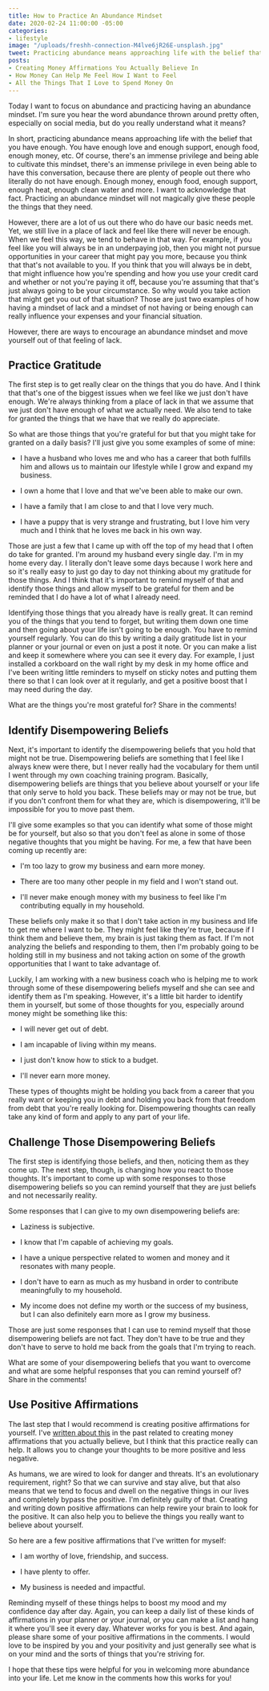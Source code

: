 ```yaml
---
title: How to Practice An Abundance Mindset
date: 2020-02-24 11:00:00 -05:00
categories:
- lifestyle
image: "/uploads/freshh-connection-M4lve6jR26E-unsplash.jpg"
tweet: Practicing abundance means approaching life with the belief that you have enough.
posts:
- Creating Money Affirmations You Actually Believe In
- How Money Can Help Me Feel How I Want to Feel
- All the Things That I Love to Spend Money On
---
```


Today I want to focus on abundance and practicing having an abundance mindset. I'm sure you hear the word abundance thrown around pretty often, especially on social media, but do you really understand what it means?

In short, practicing abundance means approaching life with the belief that you have enough. You have enough love and enough support, enough food, enough money, etc. Of course, there's an immense privilege and being able to cultivate this mindset, there's an immense privilege in even being able to have this conversation, because there are plenty of people out there who literally do not have enough. Enough money, enough food, enough support, enough heat, enough clean water and more. I want to acknowledge that fact. Practicing an abundance mindset will not magically give these people the things that they need.

However, there are a lot of us out there who do have our basic needs met. Yet, we still live in a place of lack and feel like there will never be enough. When we feel this way, we tend to behave in that way. For example, if you feel like you will always be in an underpaying job, then you might not pursue opportunities in your career that might pay you more, because you think that that's not available to you. If you think that you will always be in debt, that might influence how you're spending and how you use your credit card and whether or not you're paying it off, because you're assuming that that's just always going to be your circumstance. So why would you take action that might get you out of that situation? Those are just two examples of how having a mindset of lack and a mindset of not having or being enough can really influence your expenses and your financial situation.

However, there are ways to encourage an abundance mindset and move yourself out of that feeling of lack. 

## Practice Gratitude

The first step is to get really clear on the things that you do have. And I think that that's one of the biggest issues when we feel like we just don't have enough. We're always thinking from a place of lack in that we assume that we just don't have enough of what we actually need. We also tend to take for granted the things that we have that we really do appreciate.

So what are those things that you're grateful for but that you might take for granted on a daily basis? I'll just give you some examples of some of mine:

* I have a husband who loves me and who has a career that both fulfills him and allows us to maintain our lifestyle while I grow and expand my business.

* I own a home that I love and that we've been able to make our own.

* I have a family that I am close to and that I love very much.

* I have a puppy that is very strange and frustrating, but I love him very much and I think that he loves me back in his own way.

Those are just a few that I came up with off the top of my head that I often do take for granted. I'm around my husband every single day. I'm in my home every day. I literally don't leave some days because I work here and so it's really easy to just go day to day not thinking about my gratitude for those things. And I think that it's important to remind myself of that and identify those things and allow myself to be grateful for them and be reminded that I do have a lot of what I already need.

Identifying those things that you already have is really great. It can remind you of the things that you tend to forget, but writing them down one time and then going about your life isn't going to be enough. You have to remind yourself regularly. You can do this by writing a daily gratitude list in your planner or your journal or even on just a post it note. Or you can make a list and keep it somewhere where you can see it every day. For example, I just installed a corkboard on the wall right by my desk in my home office and I've been writing little reminders to myself on sticky notes and putting them there so that I can look over at it regularly, and get a positive boost that I may need during the day.

What are the things you're most grateful for? Share in the comments!

## Identify Disempowering Beliefs

Next, it's important to identify the disempowering beliefs that you hold that might not be true. Disempowering beliefs are something that I feel like I always knew were there, but I never really had the vocabulary for them until I went through my own coaching training program. Basically, disempowering beliefs are things that you believe about yourself or your life that only serve to hold you back. These beliefs may or may not be true, but if you don't confront them for what they are, which is disempowering, it'll be impossible for you to move past them.

I'll give some examples so that you can identify what some of those might be for yourself, but also so that you don't feel as alone in some of those negative thoughts that you might be having. For me, a few that have been coming up recently are:

* I'm too lazy to grow my business and earn more money.

* There are too many other people in my field and I won't stand out.

* I'll never make enough money with my business to feel like I'm contributing equally in my household.

These beliefs only make it so that I don't take action in my business and life to get me where I want to be. They might feel like they're true, because if I think them and believe them, my brain is just taking them as fact. If I'm not analyzing the beliefs and responding to them, then I'm probably going to be holding still in my business and not taking action on some of the growth opportunities that I want to take advantage of.

Luckily, I am working with a new business coach who is helping me to work through some of these disempowering beliefs myself and she can see and identify them as I'm speaking. However, it's a little bit harder to identify them in yourself, but some of those thoughts for you, especially around money might be something like this:

*  I will never get out of debt.

* I am incapable of living within my means.

* I just don't know how to stick to a budget.

* I'll never earn more money. 

These types of thoughts might be holding you back from a career that you really want or keeping you in debt and holding you back from that freedom from debt that you're really looking for. Disempowering thoughts can really take any kind of form and apply to any part of your life.

## Challenge Those Disempowering Beliefs

The first step is identifying those beliefs, and then, noticing them as they come up. The next step, though, is changing how you react to those thoughts. It's important to come up with some responses to those disempowering beliefs so you can remind yourself that they are just beliefs and not necessarily reality.

Some responses that I can give to my own disempowering beliefs are:

* Laziness is subjective.

* I know that I'm capable of achieving my goals.

* I have a unique perspective related to women and money and it resonates with many people.

* I don't have to earn as much as my husband in order to contribute meaningfully to my household.

* My income does not define my worth or the success of my business, but I can also definitely earn more as I grow my business.

Those are just some responses that I can use to remind myself that those disempowering beliefs are not fact. They don't have to be true and they don't have to serve to hold me back from the goals that I'm trying to reach.

What are some of your disempowering beliefs that you want to overcome and what are some helpful responses that you can remind yourself of? Share in the comments!

## Use Positive Affirmations

The last step that I would recommend is creating positive affirmations for yourself. I've [written about this](https://www.maggiegermano.com/blog/creating-money-affirmations-you-actually-believe-in/) in the past related to creating money affirmations that you actually believe, but I think that this practice really can help. It allows you to change your thoughts to be more positive and less negative.

As humans, we are wired to look for danger and threats. It's an evolutionary requirement, right? So that we can survive and stay alive, but that also means that we tend to focus and dwell on the negative things in our lives and completely bypass the positive. I'm definitely guilty of that. Creating and writing down positive affirmations can help rewire your brain to look for the positive. It can also help you to believe the things you really want to believe about yourself.

So here are a few positive affirmations that I've written for myself:

* I am worthy of love, friendship, and success.

* I have plenty to offer.

* My business is needed and impactful.

Reminding myself of these things helps to boost my mood and my confidence day after day. Again, you can keep a daily list of these kinds of affirmations in your planner or your journal, or you can make a list and hang it where you'll see it every day. Whatever works for you is best. And again, please share some of your positive affirmations in the comments. I would love to be inspired by you and your positivity and just generally see what is on your mind and the sorts of things that you're striving for.

I hope that these tips were helpful for you in welcoming more abundance into your life. Let me know in the comments how this works for you!